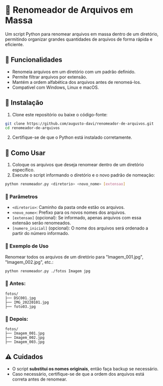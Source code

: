 # 📂 Renomeador de Arquivos em Massa

Um script Python para renomear arquivos em massa dentro de um diretório, permitindo organizar grandes quantidades de arquivos de forma rápida e eficiente.

## 🚀 Funcionalidades

- Renomeia arquivos em um diretório com um padrão definido.
- Permite filtrar arquivos por extensão.
- Mantém a ordem alfabética dos arquivos antes de renomeá-los.
- Compatível com Windows, Linux e macOS.

## 🔧 Instalação

1. Clone este repositório ou baixe o código-fonte:

```sh
git clone https://github.com/augusto-davi/renomeador-de-arquivos.git
cd renomeador-de-arquivos
```

2. Certifique-se de que o Python está instalado corretamente.

## 🎯 Como Usar

1. Coloque os arquivos que deseja renomear dentro de um diretório específico.
2. Execute o script informando o diretório e o novo padrão de nomeação:

```sh
python renomeador.py <diretorio> <novo_nome> [extensao]
```

### 📌 Parâmetros

- `<diretorio>`: Caminho da pasta onde estão os arquivos.
- `<novo_nome>`: Prefixo para os novos nomes dos arquivos.
- `[extensao]` (opcional): Se informado, apenas arquivos com essa extensão serão renomeados.
- `[numero_inicial]` (opcional): O nome dos arquivos será ordenado a partir do número informado.

### 📌 Exemplo de Uso

Renomear todos os arquivos de um diretório para "Imagem\_001.jpg", "Imagem\_002.jpg", etc.:

```sh
python renomeador.py ./fotos Imagem jpg
```

### 📂 Antes:

```
fotos/
├── DSC001.jpg
├── IMG_20220101.jpg
├── foto03.jpg
```

### 📂 Depois:

```
fotos/
├── Imagem_001.jpg
├── Imagem_002.jpg
├── Imagem_003.jpg
```

## ⚠️ Cuidados

- O script **substitui os nomes originais**, então faça backup se necessário.
- Caso necessário, certifique-se de que a ordem dos arquivos está correta antes de renomear.
